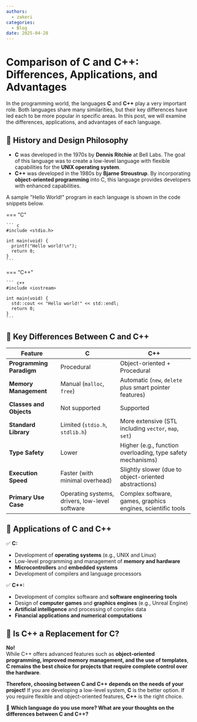 ```yaml
---
authors:
  - zakeri
categories:
  - Blog
date: 2025-04-28
---
```


# Comparison of C and C++: Differences, Applications, and Advantages

In the programming world, the languages **C** and **C++** play a very important role. Both languages share many similarities, but their key differences have led each to be more popular in specific areas. In this post, we will examine the differences, applications, and advantages of each language.

<!-- more -->

## 🔹 History and Design Philosophy

- **C** was developed in the 1970s by **Dennis Ritchie** at Bell Labs. The goal of this language was to create a low-level language with flexible capabilities for the **UNIX operating system**.
- **C++** was developed in the 1980s by **Bjarne Stroustrup**. By incorporating **object-oriented programming** into C, this language provides developers with enhanced capabilities.

A sample "Hello World!" program in each language is shown in the code snippets below.

=== "C"

    ``` c
    #include <stdio.h>

    int main(void) {
      printf("Hello world!\n");
      return 0;
    }
    ```

=== "C++"

    ``` c++
    #include <iostream>

    int main(void) {
      std::cout << "Hello world!" << std::endl;
      return 0;
    }
    ```

## 🔹 Key Differences Between C and C++

| **Feature**              | **C**                                               | **C++**                                                  |
|--------------------------|-----------------------------------------------------|----------------------------------------------------------|
| **Programming Paradigm** | Procedural                                          | Object-oriented + Procedural                             |
| **Memory Management**    | Manual (`malloc`, `free`)                           | Automatic (`new`, `delete` plus smart pointer features)  |
| **Classes and Objects**  | Not supported                                       | Supported                                                |
| **Standard Library**     | Limited (`stdio.h`, `stdlib.h`)                     | More extensive (STL including `vector`, `map`, `set`)      |
| **Type Safety**          | Lower                                               | Higher (e.g., function overloading, type safety mechanisms) |
| **Execution Speed**      | Faster (with minimal overhead)                      | Slightly slower (due to object-oriented abstractions)     |
| **Primary Use Case**     | Operating systems, drivers, low-level software      | Complex software, games, graphics engines, scientific tools |

## 🔹 Applications of C and C++

✅ **C:**
- Development of **operating systems** (e.g., UNIX and Linux)
- Low-level programming and management of **memory and hardware**
- **Microcontrollers** and **embedded systems**
- Development of compilers and language processors

✅ **C++:**
- Development of complex software and **software engineering tools**
- Design of **computer games** and **graphics engines** (e.g., Unreal Engine)
- **Artificial intelligence** and processing of complex data
- **Financial applications and numerical computations**

## 🔹 Is C++ a Replacement for C?

**No!**  
While C++ offers advanced features such as **object-oriented programming, improved memory management, and the use of templates**, **C remains the best choice for projects that require complete control over the hardware**.

**Therefore, choosing between C and C++ depends on the needs of your project!** If you are developing a low-level system, **C** is the better option. If you require flexible and object-oriented features, **C++** is the right choice.

📌 **Which language do you use more? What are your thoughts on the differences between C and C++?**